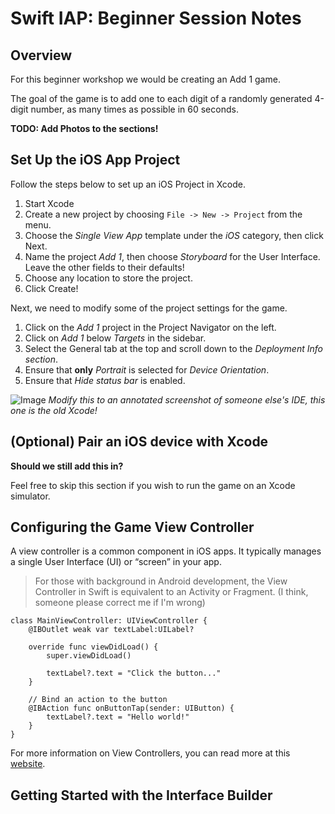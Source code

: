 # Swift IAP: Beginner Session Notes

## Overview
For this beginner workshop we would be creating an Add 1 game. 

The goal of the game is to add one to each digit of a randomly generated 4-digit number, as many times as possible in 60 seconds.

__TODO: Add Photos to the sections!__

## Set Up the iOS App Project
Follow the steps below to set up an iOS Project in Xcode.

1. Start Xcode
2. Create a new project by choosing `File -> New -> Project` from the menu.
3. Choose the *Single View App* template under the *iOS* category, then click Next.
4. Name the project *Add 1*, then choose *Storyboard* for the User Interface. Leave the other fields to their defaults!
5. Choose any location to store the project.
6. Click Create!

Next, we need to modify some of the project settings for the game.

1. Click on the *Add 1* project in the Project Navigator on the left.
2. Click on *Add 1* below *Targets* in the sidebar.
3. Select the General tab at the top and scroll down to the *Deployment Info section*.
4. Ensure that **only** *Portrait* is selected for *Device Orientation*.
5. Ensure that *Hide status bar* is enabled.

![Image](https://learnappmaking.com/wp-content/uploads/2019/11/ios-game-app-swift-xcode-2.jpg)
*Modify this to an annotated screenshot of someone else's IDE, this one is the old Xcode!*

## **(Optional)** Pair an iOS device with Xcode

**Should we still add this in?**

Feel free to skip this section if you wish to run the game on an Xcode simulator.


## Configuring the Game View Controller
A view controller is a common component in iOS apps. It typically manages a single User Interface (UI) or “screen” in your app.

> For those with background in Android development, the View Controller in Swift is equivalent to an Activity or Fragment. (I think, someone please correct me if I'm wrong)

```
class MainViewController: UIViewController {
    @IBOutlet weak var textLabel:UILabel?

    override func viewDidLoad() {
        super.viewDidLoad()

        textLabel?.text = "Click the button..."
    }

    // Bind an action to the button
    @IBAction func onButtonTap(sender: UIButton) {
        textLabel?.text = "Hello world!"
    }
}
```

For more information on View Controllers, you can read more at this [website](https://learnappmaking.com/view-controller-uiviewcontroller-ios-swift/#whats-a-view-controller).

## Getting Started with the Interface Builder
